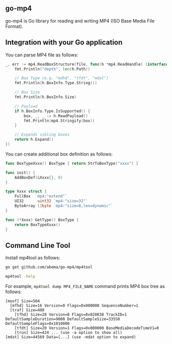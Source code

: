 go-mp4
------

go-mp4 is Go library for reading and writing MP4 (ISO Base Media File Format).

## Integration with your Go application

You can parse MP4 file as follows:

```go
_, err := mp4.ReadBoxStructure(file, func(h *mp4.ReadHandle) (interface{}, error) {
	fmt.Println("depth", len(h.Path))

	// Box Type (e.g. "mdhd", "tfdt", "mdat")
	fmt.Println(h.BoxInfo.Type.String())

	// Box Size
	fmt.Println(h.BoxInfo.Size)

	// Payload
	if h.BoxInfo.Type.IsSupported() {
		box, _, _ := h.ReadPayload()
		fmt.Println(mp4.Stringify(box))
	}

	// Expands sibling boxes
	return h.Expand()
})
```

You can create additional box definition as follows:

```go
func BoxTypeXxxx() BoxType { return StrToBoxType("xxxx") }

func init() {
	AddBoxDef(&Xxxx{}, 0)
}

type Xxxx struct {
	FullBox  `mp4:"extend"`
	UI32      uint32 `mp4:"size=32"`
	ByteArray []byte `mp4:"size=8,len=dynamic"`
}

func (*Xxxx) GetType() BoxType {
	return BoxTypeXxxx()
}
```

## Command Line Tool

Install mp4tool as follows:

```sh
go get github.com/abema/go-mp4/mp4tool

mp4tool -help
```

For example, `mp4tool dump MP4_FILE_NAME` command prints MP4 box tree as follows:

```
[moof] Size=504
  [mfhd] Size=16 Version=0 Flags=0x000000 SequenceNumber=1
  [traf] Size=480
    [tfhd] Size=28 Version=0 Flags=0x020038 TrackID=1 DefaultSampleDuration=9000 DefaultSampleSize=33550 DefaultSampleFlags=0x1010000
    [tfdt] Size=20 Version=1 Flags=0x000000 BaseMediaDecodeTimeV1=0
    [trun] Size=424 ... (use -a option to show all)
[mdat] Size=44569 Data=[...] (use -mdat option to expand)
```
